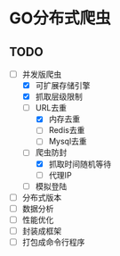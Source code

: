 # GO分布式爬虫

## TODO

- [ ] 并发版爬虫
    - [x] 可扩展存储引擎
    - [x] 抓取层级限制
    - [ ] URL去重
        - [x] 内存去重
        - [ ] Redis去重
        - [ ] Mysql去重
    - [ ] 爬虫防封
        - [x] 抓取时间随机等待
        - [ ] 代理IP
    - [ ] 模拟登陆
- [ ] 分布式版本
- [ ] 数据分析
- [ ] 性能优化
- [ ] 封装成框架
- [ ] 打包成命令行程序
